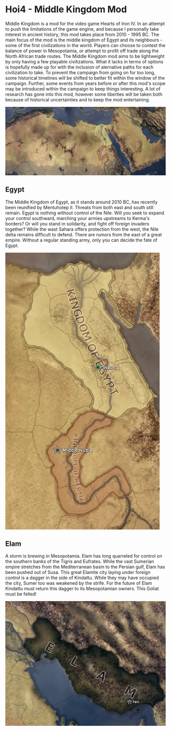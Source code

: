 # Hoi4 - Middle Kingdom Mod

Middle Kingdom is a mod for the video game Hearts of Iron IV. In an attempt to push the limitations of the game engine, and because I personally take interest in ancient history, this mod takes place from 2010 - 1995 BC. The main focus of the mod is the middle kingdom of Egypt and its neighbours - some of the first civilizations in the world. Players can choose to contest the balance of power in Mesopotamia, or attempt to profit off trade along the North African trade routes. The Middle Kingdom mod aims to be lightweight by only having a few playable civilizations. What it lacks in terms of options is hopefully made up for with the inclusion of alernative paths for each civilization to take. To prevent the campaign from going on for too long, some historical timelines will be shifted to better fit within the window of the campaign. Further, some events from years before or after this mod's scope may be introduced within the campaign to keep things interesting. A lot of research has gone into this mod, however some liberties will be taken both because of historical uncertainties and to keep the mod entertaining.

![Map of North Africa, ca. 2000 BC](images/na.png)

## Egypt

The Middle Kingdom of Egypt, as it stands around 2010 BC, has recently been reunified by Mentuhotep II. Threats from both east and south still remain. Egypt is nothing without control of the Nile. Will you seek to expand your control southward, marching your armies upstreams to Kerma's borders? Or will you stand in solidarity, and fight off foreign invaders together? While the wast Sahara offers protection from the west, the Nile delta remains difficult to defend. There are rumors from the east of a great empire. Without a regular standing army, only you can decide the fate of Egypt.

![Map of ancient Egypt and Kerma](images/egy.png)

## Elam

A storm is brewing in Mesopotamia. Elam has long quarreled for control on the southern banks of the Tigris and Eufrates. While the vast Sumerian empire stretches from the Mediterranean basin to the Persian gulf, Elam has been pushed out of Susa. This great Elamite city laying under foreign control is a dagger in the side of Kindattu. While they may have occupied the city, Sumer too was weakened by the strife. For the future of Elam Kindattu must return this dagger to its Mesopotamian owners. This Goliat must be felled!

![Map of Elam](images/ela.png)

